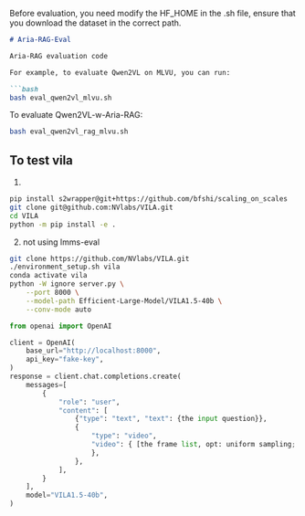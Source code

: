 Before evaluation, you need modify the HF_HOME in the .sh file, ensure that you download the dataset in the correct path.

```markdown
# Aria-RAG-Eval

Aria-RAG evaluation code

For example, to evaluate Qwen2VL on MLVU, you can run:

```bash
bash eval_qwen2vl_mlvu.sh
```

To evaluate Qwen2VL-w-Aria-RAG:

```bash
bash eval_qwen2vl_rag_mlvu.sh
```

## To test vila

1.

```bash
pip install s2wrapper@git+https://github.com/bfshi/scaling_on_scales
git clone git@github.com:NVlabs/VILA.git
cd VILA
python -m pip install -e .
```

2. not using lmms-eval

```bash
git clone https://github.com/NVlabs/VILA.git
./environment_setup.sh vila
conda activate vila
python -W ignore server.py \
    --port 8000 \
    --model-path Efficient-Large-Model/VILA1.5-40b \
    --conv-mode auto
```

```python
from openai import OpenAI

client = OpenAI(
    base_url="http://localhost:8000",
    api_key="fake-key",
)
response = client.chat.completions.create(
    messages=[
        {
            "role": "user",
            "content": [
                {"type": "text", "text": {the input question}},
                {
                    "type": "video",
                    "video": { [the frame list, opt: uniform sampling; RAG-frames]
                    },
                },
            ],
        }
    ],
    model="VILA1.5-40b",
)
```
```
